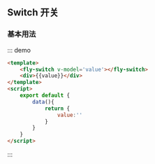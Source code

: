 <script>
    export default {
        data(){
            return {
                value:''
            }
        }
    }
</script>

## Switch 开关

### 基本用法

::: demo
```html
<template>
    <fly-switch v-model='value'></fly-switch>
    <div>{{value}}</div>
</template>
<script>
    export default {
        data(){
            return {
                value:''
            }
        }
    }
</script>
```
:::
